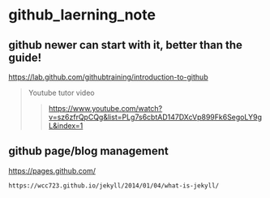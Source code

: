 # github_laerning_note
## github newer can start with it, better than the guide!
https://lab.github.com/githubtraining/introduction-to-github
 
>Youtube tutor video
>>https://www.youtube.com/watch?v=sz6zfrQpCQg&list=PLg7s6cbtAD147DXcVp899Fk6SegoLY9gL&index=1

## github page/blog management
https://pages.github.com/   
```中文介紹   
https://wcc723.github.io/jekyll/2014/01/04/what-is-jekyll/
